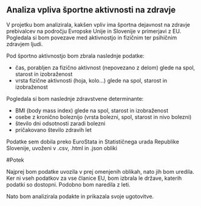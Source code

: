 
## Analiza vpliva športne aktivnosti na zdravje

V projetku bom analizirala, kakšen vpliv ima športna dejavnost na zdravje prebivalcev na področju Evropske Unije in Slovenije v primerjavi z EU. Pogledala si bom povezave med aktivnostjo in fizičnim ter psihičnim zdravjem ljudi.

Pod športno aktivnostjo bom zbrala naslednje podatke:
- čas, porabljen za fizično aktivnost (nepovezano z delom) glede na spol, starost in izobraženost
- vrsta fizične aktivnosti (hoja, kolo...) glede na spol, starost in izobraženost

Pogledala si bom naslednje zdravstvene determinante:
- BMI (body mass index) glede na spol, starost in izobraženost
- osebe z kronično boleznijo (vrsta bolezni, spol, starost in nivo bolezni)
- število dni odsotnosti zaradi bolezni
- pričakovano število zdravih let



Podatke sem dobila preko EuroStata in Statističnega urada Republike Slovenije, uvoženi v .csv, .html in .json obliki


#Potek

Najprej bom podatke uvozila v prej omenjenih oblikah, nato jih bom uredila. Ker ni vseh podatkov za vse članice EU, bom izbrala le države, katerih podatki so dostopni. Podobno bom naredila z leti.

Nato bom analizirala podakte in prikazala svoje ugotovitve.

